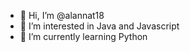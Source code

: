- 👋 Hi, I’m @alannat18
- 👀 I’m interested in Java and Javascript
- 🌱 I’m currently learning Python


<!---
alannat18/alannat18 is a ✨ special ✨ repository because its `README.md` (this file) appears on your GitHub profile.
You can click the Preview link to take a look at your changes.
--->
